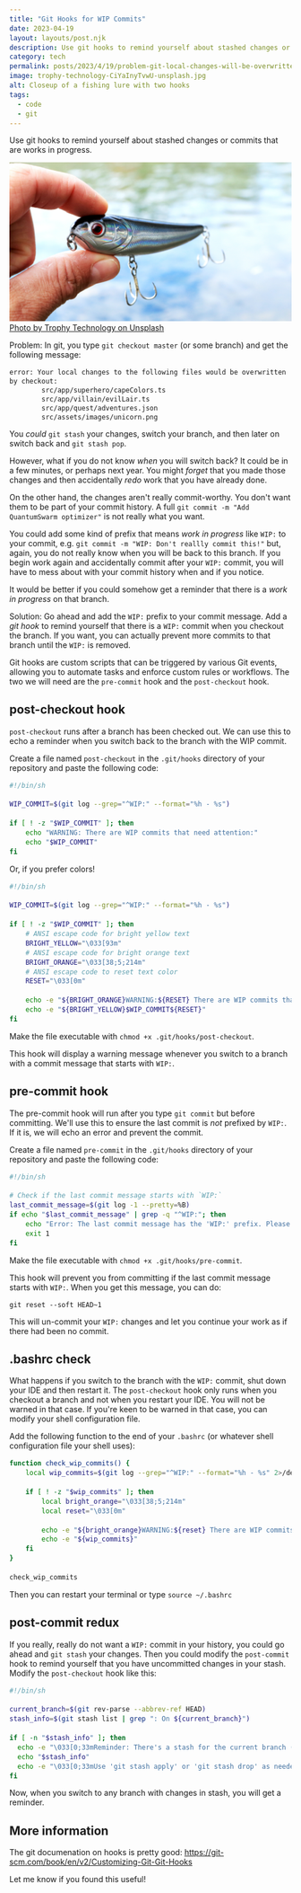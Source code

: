 ```yaml
---
title: "Git Hooks for WIP Commits"
date: 2023-04-19
layout: layouts/post.njk
description: Use git hooks to remind yourself about stashed changes or commits that are works in progress.
category: tech
permalink: posts/2023/4/19/problem-git-local-changes-will-be-overwritten-but-you-do-not-want-to-git-stash/index.html
image: trophy-technology-CiYaInyTvwU-unsplash.jpg
alt: Closeup of a fishing lure with two hooks
tags:
  - code
  - git
---
```


Use git hooks to remind yourself about stashed changes or commits that are works in progress.

![Closeup of a fishing lure with two hooks](/images/trophy-technology-CiYaInyTvwU-unsplash.jpg) [Photo by Trophy Technology on Unsplash](https://unsplash.com/es/@trophytechnology?utm_source=unsplash&utm_medium=referral&utm_content=creditCopyText)

Problem: In git, you type `git checkout master` (or some branch) and get the following message:

```text
error: Your local changes to the following files would be overwritten by checkout:
        src/app/superhero/capeColors.ts
        src/app/villain/evilLair.ts
        src/app/quest/adventures.json
        src/assets/images/unicorn.png
```

You _could_ `git stash` your changes, switch your branch, and then later on switch back and `git stash pop`.

However, what if you do not know _when_ you will switch back? It could be in a few minutes, or perhaps next year. You might _forget_ that you made those changes and then accidentally _redo_ work that you have already done.

On the other hand, the changes aren't really commit-worthy. You don't want them to be part of your commit history. A full `git commit -m "Add QuantumSwarm optimizer"` is not really what you want.

You could add some kind of prefix that means _work in progress_ like `WIP:` to your commit, e.g. `git commit -m "WIP: Don't reallly commit this!"` but, again, you do not really know when you will be back to this branch. If you begin work again and accidentally commit after your `WIP:` commit, you will have to mess about with your commit history when and if you notice.

It would be better if you could somehow get a reminder that there is a _work in progress_ on that branch.

Solution: Go ahead and add the `WIP:` prefix to your commit message. Add a _git hook_ to remind yourself that there is a `WIP:` commit when you checkout the branch. If you want, you can actually prevent more commits to that branch until the `WIP:` is removed.

Git hooks are custom scripts that can be triggered by various Git events, allowing you to automate tasks and enforce custom rules or workflows. The two we will need are the `pre-commit` hook and the `post-checkout` hook.

## post-checkout hook

`post-checkout` runs after a branch has been checked out. We can use this to echo a reminder when you switch back to the branch with the WIP commit.

Create a file named `post-checkout` in the `.git/hooks` directory of your repository and paste the following code:

```bash
#!/bin/sh

WIP_COMMIT=$(git log --grep="^WIP:" --format="%h - %s")

if [ ! -z "$WIP_COMMIT" ]; then
    echo "WARNING: There are WIP commits that need attention:"
    echo "$WIP_COMMIT"
fi
```

Or, if you prefer colors!

```bash
#!/bin/sh

WIP_COMMIT=$(git log --grep="^WIP:" --format="%h - %s")

if [ ! -z "$WIP_COMMIT" ]; then
    # ANSI escape code for bright yellow text
    BRIGHT_YELLOW="\033[93m"
    # ANSI escape code for bright orange text
    BRIGHT_ORANGE="\033[38;5;214m"
    # ANSI escape code to reset text color
    RESET="\033[0m"

    echo -e "${BRIGHT_ORANGE}WARNING:${RESET} There are WIP commits that need attention:"
    echo -e "${BRIGHT_YELLOW}$WIP_COMMIT${RESET}"
fi
```

Make the file executable with `chmod +x .git/hooks/post-checkout`.

This hook will display a warning message whenever you switch to a branch with a commit message that starts with `WIP:`.

## pre-commit hook

The pre-commit hook will run after you type `git commit` but before committing. We'll use this to ensure the last commit is _not_ prefixed by `WIP:`. If it is, we will echo an error and prevent the commit.

Create a file named `pre-commit` in the `.git/hooks` directory of your repository and paste the following code:

```bash
#!/bin/sh

# Check if the last commit message starts with `WIP:`
last_commit_message=$(git log -1 --pretty=%B)
if echo "$last_commit_message" | grep -q "^WIP:"; then
    echo "Error: The last commit message has the 'WIP:' prefix. Please remove or amend the commit before proceeding."
    exit 1
fi
```

Make the file executable with `chmod +x .git/hooks/pre-commit`.

This hook will prevent you from committing if the last commit message starts with `WIP:`. When you get this message, you can do:

```
git reset --soft HEAD~1
```

This will un-commit your `WIP:` changes and let you continue your work as if there had been no commit.

## .bashrc check

What happens if you switch to the branch with the `WIP:` commit, shut down your IDE and then restart it. The `post-checkout` hook only runs when you checkout a branch and not when you restart your IDE. You will not be warned in that case. If you're keen to be warned in that case, you can modify your shell configuration file.

Add the following function to the end of your `.bashrc` (or whatever shell configuration file your shell uses):

```bash
function check_wip_commits() {
    local wip_commits=$(git log --grep="^WIP:" --format="%h - %s" 2>/dev/null)

    if [ ! -z "$wip_commits" ]; then
        local bright_orange="\033[38;5;214m"
        local reset="\033[0m"

        echo -e "${bright_orange}WARNING:${reset} There are WIP commits that need attention:"
        echo -e "${wip_commits}"
    fi
}

check_wip_commits
```

Then you can restart your terminal or type `source ~/.bashrc`

## post-commit redux

If you really, really do not want a `WIP:` commit in your history, you could go ahead and `git stash` your changes. Then you could modify the `post-commit` hook to remind yourself that you have uncommitted changes in your stash. Modify the `post-checkout` hook like this:

```bash
#!/bin/sh

current_branch=$(git rev-parse --abbrev-ref HEAD)
stash_info=$(git stash list | grep ": On ${current_branch}")

if [ -n "$stash_info" ]; then
  echo -e "\033[0;33mReminder: There's a stash for the current branch ($current_branch):\033[0m"
  echo "$stash_info"
  echo -e "\033[0;33mUse 'git stash apply' or 'git stash drop' as needed.\033[0m"
fi
```

Now, when you switch to any branch with changes in stash, you will get a reminder.

## More information

The git documenation on hooks is pretty good: <https://git-scm.com/book/en/v2/Customizing-Git-Git-Hooks>

Let me know if you found this useful!
